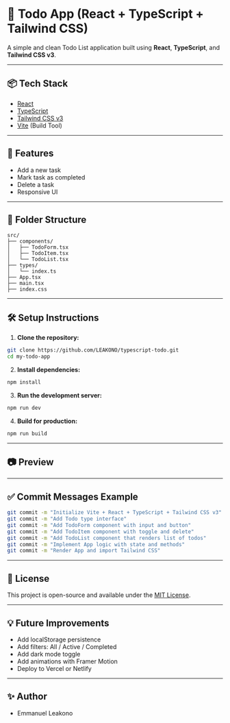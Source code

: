 # 📝 Todo App (React + TypeScript + Tailwind CSS)

A simple and clean Todo List application built using **React**, **TypeScript**, and **Tailwind CSS v3**.

---

## 📦 Tech Stack

- [React](https://reactjs.org/)
- [TypeScript](https://www.typescriptlang.org/)
- [Tailwind CSS v3](https://tailwindcss.com/)
- [Vite](https://vitejs.dev/) (Build Tool)

---

## 🚀 Features

- Add a new task
- Mark task as completed
- Delete a task
- Responsive UI

---

## 📁 Folder Structure

```
src/
├── components/
│   ├── TodoForm.tsx
│   ├── TodoItem.tsx
│   └── TodoList.tsx
├── types/
│   └── index.ts
├── App.tsx
├── main.tsx
├── index.css
```

---

## 🛠️ Setup Instructions

1. **Clone the repository:**

```bash
git clone https://github.com/LEAKONO/typescript-todo.git
cd my-todo-app
```

2. **Install dependencies:**

```bash
npm install
```

3. **Run the development server:**

```bash
npm run dev
```

4. **Build for production:**

```bash
npm run build
```

---

## 📷 Preview



---

## ✅ Commit Messages Example

```bash
git commit -m "Initialize Vite + React + TypeScript + Tailwind CSS v3"
git commit -m "Add Todo type interface"
git commit -m "Add TodoForm component with input and button"
git commit -m "Add TodoItem component with toggle and delete"
git commit -m "Add TodoList component that renders list of todos"
git commit -m "Implement App logic with state and methods"
git commit -m "Render App and import Tailwind CSS"
```

---

## 📃 License

This project is open-source and available under the [MIT License](LICENSE).

---

## 💡 Future Improvements

- Add localStorage persistence
- Add filters: All / Active / Completed
- Add dark mode toggle
- Add animations with Framer Motion
- Deploy to Vercel or Netlify

---

## ✨ Author

- Emmanuel Leakono

